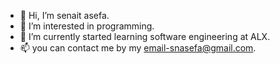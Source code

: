 - 👋 Hi, I’m senait asefa.
- 👀 I’m interested in programming.
- 🌱 I’m currently started learning software engineering at ALX.
- 📫 you can contact me by my email-snasefa@gmail.com.

